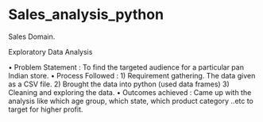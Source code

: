 # Sales_analysis_python
Sales Domain.

Exploratory Data Analysis

•	Problem Statement : To find the targeted audience for a particular pan Indian store.
•	Process Followed :  1) Requirement gathering. The data given as a CSV file.
                      2) Brought the data into python (used data frames)
                      3) Cleaning and exploring the data.
•	Outcomes achieved : Came up with the analysis like which age group, which state, which product category ..etc to target for higher profit.

